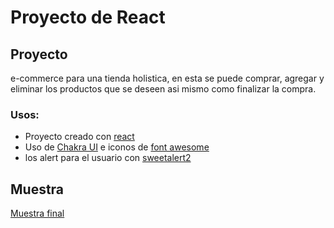 # Proyecto de React

## Proyecto
e-commerce para una tienda holistica, en esta se puede comprar, agregar y eliminar los productos que se deseen asi mismo como finalizar la compra. 

### Usos: 
* Proyecto creado con [react](https://react.dev/)
* Uso de [Chakra UI](https://chakra-ui.com/) e iconos de [font awesome](https://fontawesome.com/) 
* los alert para el usuario con [sweetalert2](https://sweetalert2.github.io/)

## Muestra
[Muestra final](./public/PM-E-commerce-Google-Chrome-2023-11-17-21-25-14.gif)
